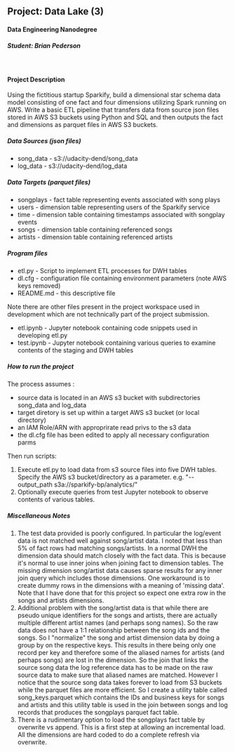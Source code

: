 ## Project: Data Lake (3)
#### Data Engineering Nanodegree
##### Student: Brian Pederson
&nbsp;
#### Project Description
Using the fictitious startup Sparkify, build a dimensional star schema data model consisting of one fact and four dimensions utilizing Spark running on AWS. Write a basic ETL pipeline that transfers data from source json files stored in AWS S3 buckets using Python and SQL and then outputs the fact and dimensions as parquet files in AWS S3 buckets.

##### Data Sources (json files)
- song_data - s3://udacity-dend/song_data
- log_data - s3://udacity-dend/log_data

##### Data Targets (parquet files)
- songplays - fact table representing events associated with song plays
- users - dimension table representing users of the Sparkify service
- time - dimension table containing timestamps associated with songplay events
- songs - dimension table containing referenced songs
- artists - dimension table containing referenced artists

##### Program files
- etl.py - Script to implement ETL processes for DWH tables
- dl.cfg - configuration file containing environment parameters (note AWS keys removed)
- README.md - this descriptive file

Note there are other files present in the project workspace used in development which are not technically part of the project submission.
- etl.ipynb - Jupyter notebook containing code snippets used in developing etl.py
- test.ipynb - Jupyter notebook containing various queries to examine contents of the staging and DWH tables

##### How to run the project
The process assumes :
- source data is located in an AWS s3 bucket with subdirectories song_data and log_data
- target diretory is set up within a target AWS s3 bucket (or local directory)
- an IAM Role/ARN with approprirate read privs to the s3 data
- the dl.cfg file has been edited to apply all necessary configuration parms

Then run scripts:
1. Execute etl.py to load data from s3 source files into five DWH tables. Specify the AWS s3 bucket/directory as a parameter. e.g. "--output_path s3a://sparkify-bp/analytics/"
2. Optionally execute queries from test Jupyter notebook to observe contents of various tables.

##### Miscellaneous Notes
1. The test data provided is poorly configured. In particular the log/event data is not matched well against song/artist data. I noted that less than 5% of fact rows had matching songs/artists. In a normal DWH the dimension data should match closely with the fact data. This is because it's normal to use inner joins when joining fact to dimension tables. The missing dimension song/artist data causes sparse results for any inner join query which includes those dimensions. One workaround is to create dummy rows in the dimensions with a meaning of 'missing data'. Note that I have done that for this project so expect one extra row in the songs and artists dimensions.
2. Additional problem with the song/artist data is that while there are pseudo unique identifiers for the songs and artists, there are actually multiple different artist names (and perhaps song names). So the raw data does not have a 1:1 relationship between the song ids and the songs. So I "normalize" the song and artist dimension data by doing a group by on the respective keys. This results in there being only one record per key and therefore some of the aliased names for artists (and perhaps songs) are lost in the dimension. So the join that links the source song data the log reference data has to be made on the raw source data to make sure that aliased names are matched. However I notice that the source song data takes forever to load from S3 buckets while the parquet files are more efficient. So I create a utility table called song_keys.parquet which contains the IDs and business keys for songs and artists and this utility table is used in the join between songs and log records that produces the songplays parquet fact table.
3. There is a rudimentary option to load the songplays fact table by overwrite vs append. This is a first step at allowing an incremental load. All the dimensions are hard coded to do a complete refresh via overwrite.


